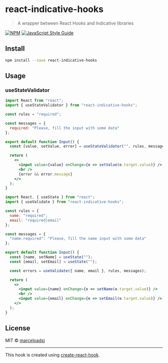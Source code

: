# react-indicative-hooks

> A wrapper between React Hooks and Indicative libraries

[![NPM](https://img.shields.io/npm/v/react-indicative-hooks.svg)](https://www.npmjs.com/package/react-indicative-hooks) [![JavaScript Style Guide](https://img.shields.io/badge/code_style-standard-brightgreen.svg)](https://standardjs.com)

## Install

```bash
npm install --save react-indicative-hooks
```

## Usage

### useStateValidator

```jsx
import React from "react";
import { useStateValidator } from "react-indicative-hooks";

const rules = "required";

const messages = {
  required: "Please, fill the input with some data"
};

export default function Input() {
  const [value, setValue, error] = useStateValidator("", rules, messages);

  return (
    <>
      <input value={value} onChange={e => setValue(e.target.value)} />
      <br />
      {error && error.message}
    </>
  );
}
```

```jsx
import React, { useState } from "react";
import { useValidate } from "react-indicative-hooks";

const rules = {
  name: "required",
  email: "required|email"
};

const messages = {
  "name.required": "Please, fill the name input with some data"
};

export default function Input() {
  const [name, setName] = useState("");
  const [email, setEmail] = useState("");

  const errors = useValidate({ name, email }, rules, messages);

  return (
    <>
      <input value={name} onChange={e => setName(e.target.value)} />
      <br />
      <input value={email} onChange={e => setEmail(e.target.value)} />
    </>
  );
}
```

## License

MIT © [marceloadsj](https://github.com/marceloadsj)

---

This hook is created using [create-react-hook](https://github.com/hermanya/create-react-hook).
